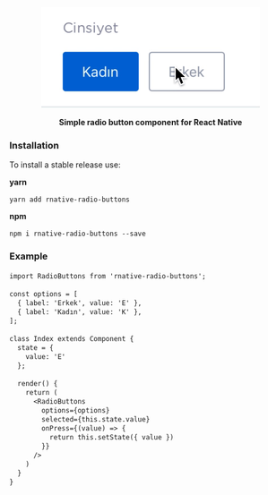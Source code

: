 <p align="center">
<img src="kapture.gif" />
</p>

<p align="center">
<b>Simple radio button component for React Native</b>
</p>

### Installation

To install a stable release use:

**yarn**

    yarn add rnative-radio-buttons

**npm**

    npm i rnative-radio-buttons --save
    
### Example

```JS
import RadioButtons from 'rnative-radio-buttons';

const options = [
  { label: 'Erkek', value: 'E' },
  { label: 'Kadın', value: 'K' },
];

class Index extends Component {
  state = {
    value: 'E'
  };
  
  render() {
    return (
      <RadioButtons
        options={options}
        selected={this.state.value}
        onPress={(value) => {
          return this.setState({ value })
        }}
      />
    )
  }
}
```
